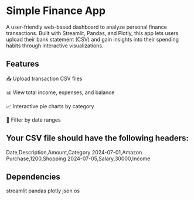 # Simple Finance App

A user-friendly web-based dashboard to analyze personal finance transactions. 
Built with Streamlit, Pandas, and Plotly, this app lets users upload their bank statement (CSV) and gain insights into their spending habits through interactive visualizations.
  ## Features
📤 Upload transaction CSV files

📊 View total income, expenses, and balance

📈 Interactive pie charts by category

📅 Filter by date ranges

 ## Your CSV file should have the following headers:

Date,Description,Amount,Category
2024-07-01,Amazon Purchase,1200,Shopping
2024-07-05,Salary,30000,Income

 ## Dependencies
streamlit
pandas
plotly
json
os

